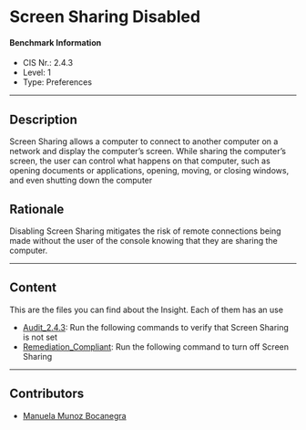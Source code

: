 # Screen Sharing Disabled
#### Benchmark Information
- CIS Nr.: 2.4.3
- Level: 1
- Type: Preferences
------------------------
## Description

Screen Sharing allows a computer to connect to another computer on a network and display the computer’s screen. While sharing the computer’s screen, the user can control what happens on that computer, such as opening documents or applications, opening, moving, or closing windows, and even shutting down the computer

## Rationale

Disabling Screen Sharing mitigates the risk of remote connections being made without the user of the console knowing that they are sharing the computer.

---
## Content
This are the files you can find about the Insight. Each of them has an use 
* [Audit_2.4.3](https://github.com/apfelwerk/JamfProtectInsights/blob/main/PreferencesType/CIS_2.4.3_Screen%20Sharing%20Disabled/Audit_2.4.3.sh): Run the following commands to verify that Screen Sharing is not set
* [Remediation_Compliant](https://github.com/apfelwerk/JamfProtectInsights/blob/main/PreferencesType/CIS_2.4.3_Screen%20Sharing%20Disabled/Remediation_Compliant.sh): Run the following command to turn off Screen Sharing
------------------------------------------------------------------------------------------------------------------------------------------------------------------------------------------------------------------------------------------------------------------------------------------------------------------------------
## Contributors
* [Manuela Munoz Bocanegra](https://github.com/manuelamunoz)


